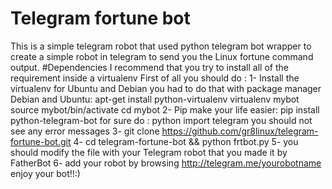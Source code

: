 # Telegram fortune bot
This is a simple telegram robot that used python telegram bot wrapper to create a simple robot in telegram to send you the Linux fortune command output.
#Dependencies
I recommend that you try to install all of the requirement inside a virtualenv 
First of all you should do :
1- Install the virtualenv
  for Ubuntu and Debian you had to do that with package manager
  Debian and Ubuntu:
    apt-get install python-virtualenv
    virtualenv mybot
    source mybot/bin/activate
    cd mybot
2- Pip make your life easier:
    pip install python-telegram-bot
    for sure do :
      python 
      import telegram
      you should not see any error messages
3- git clone https://github.com/gr8linux/telegram-fortune-bot.git
4- cd telegram-fortune-bot && python frtbot.py
5- you should modify the file with your Telegram robot that you made it by FatherBot
6- add your robot by browsing http://telegram.me/yourobotname
enjoy your bot!!:)
  
